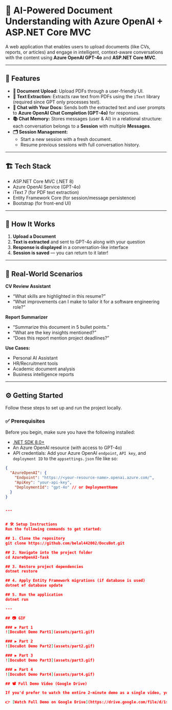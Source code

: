 # 🧠 AI-Powered Document Understanding with Azure OpenAI + ASP.NET Core MVC

A web application that enables users to upload documents (like CVs, reports, or articles) and engage in intelligent, context-aware conversations with the content using **Azure OpenAI GPT-4o** and **ASP.NET Core MVC**.

---

## 🚀 Features

- **📄 Document Upload:** Upload PDFs through a user-friendly UI.
- **🧾 Text Extraction:** Extracts raw text from PDFs using the `iText` library (required since GPT only processes text).
- **💬 Chat with Your Docs:** Sends both the extracted text and user prompts to **Azure OpenAI Chat Completion (GPT-4o)** for responses.
- **📚 Chat Memory:** Stores messages (user & AI) in a relational structure: each conversation belongs to a **Session** with multiple **Messages**.
- **🗂 Session Management:**
  - Start a new session with a fresh document.
  - Resume previous sessions with full conversation history.

---

## 🏗️ Tech Stack

- ASP.NET Core MVC (.NET 8)
- Azure OpenAI Service (GPT-4o)
- iText 7 (for PDF text extraction)
- Entity Framework Core (for session/message persistence)
- Bootstrap (for front-end UI)

---

## 🔁 How It Works

1. **Upload a Document**
2. **Text is extracted** and sent to GPT-4o along with your question
3. **Response is displayed** in a conversation-like interface
4. **Session is saved** — you can return to it later!

---

## 🧠 Real-World Scenarios

**CV Review Assistant**
- “What skills are highlighted in this resume?”
- “What improvements can I make to tailor it for a software engineering role?”

**Report Summarizer**
- “Summarize this document in 5 bullet points.”
- “What are the key insights mentioned?”
- “Does this report mention project deadlines?”

**Use Cases:**
- Personal AI Assistant
- HR/Recruitment tools
- Academic document analysis
- Business intelligence reports

---

## ⚙️ Getting Started

Follow these steps to set up and run the project locally.

### ✅ Prerequisites

Before you begin, make sure you have the following installed:

- [.NET SDK 8.0+](https://dotnet.microsoft.com/en-us/download/dotnet/8.0)
- An Azure OpenAI resource (with access to GPT-4o)
- API credentials: Add your Azure OpenAI `endpoint`, `API key`, and `deployment ID` to the `appsettings.json` file like so:

```json
{
  "AzureOpenAI": {
    "Endpoint": "https://<your-resource-name>.openai.azure.com/",
    "ApiKey": "your-api-key",
    "DeploymentId": "gpt-4o" // or DeploymentName
  }
}


---


# 🛠️ Setup Instructions
Run the following commands to get started:

## 1. Clone the repository
git clone https://github.com/belal442002/DocuBot.git

## 2. Navigate into the project folder
cd AzureOpenAI-Task

## 3. Restore project dependencies
dotnet restore

## 4. Apply Entity Framework migrations (if database is used)
dotnet ef database update

## 5. Run the application
dotnet run

---

## 📷 GIF 

### ▶️ Part 1
![DocuBot Demo Part1](assets/part1.gif)

### ▶️ Part 2
![DocuBot Demo Part2](assets/part2.gif)

### ▶️ Part 3
![DocuBot Demo Part3](assets/part3.gif)

### ▶️ Part 4
![DocuBot Demo Part4](assets/part4.gif)

## 📽️ Full Demo Video (Google Drive)

If you'd prefer to watch the entire 2-minute demo as a single video, you can view it on Google Drive:

👉 [Watch Full Demo on Google Drive](https://drive.google.com/file/d/1srJNKFNtbEjtw2s63bzxo9aXySW3Yt9l/view?usp=sharing)



